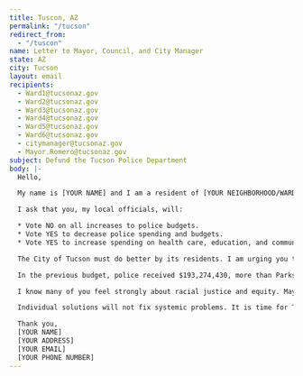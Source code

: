 ```yaml
---
title: Tuscon, AZ
permalink: "/tucson"
redirect_from:
  - "/tuscon"
name: Letter to Mayor, Council, and City Manager
state: AZ
city: Tucson
layout: email
recipients:
  - Ward1@tucsonaz.gov
  - Ward2@tucsonaz.gov
  - Ward3@tucsonaz.gov
  - Ward4@tucsonaz.gov
  - Ward5@tucsonaz.gov
  - Ward6@tucsonaz.gov
  - citymanager@tucsonaz.gov
  - Mayor.Romero@tucsonaz.gov
subject: Defund the Tucson Police Department
body: |-
  Hello,

  My name is [YOUR NAME] and I am a resident of [YOUR NEIGHBORHOOD/WARD].

  I ask that you, my local officials, will:

  * Vote NO on all increases to police budgets.
  * Vote YES to decrease police spending and budgets.
  * Vote YES to increase spending on health care, education, and community programs that keep us safe.

  The City of Tucson must do better by its residents. I am urging you to divest from the criminalization of our communities and reduce police spending in the budget for the 2021 fiscal year. In May, Mayor Romero warned of deep spending cuts due to the pandemic. It is time to cut funding for the Tucson Police Department.

  In the previous budget, police received $193,274,430, more than Parks and Recreation ($53,126,400) and Housing and Community Development ($89,091,600). Continuous budget cuts in Education slash essential after-school and enrichment programs, and large cuts in Parks and Rec over the years force a shortage of hours of recreation centers and special events.

  I know many of you feel strongly about racial justice and equity. Mayor Romero claims to have a commitment to the people of Tucson, and, on June 2, claimed that the police require "systemic reform and meaningful policy change." Your words are meaningless unless you use your power to take action on that.

  Individual solutions will not fix systemic problems. It is time for Tucson, its leaders, and residents to create a more equitable city for all of us. Have the moral clarity to reallocate a budget to focus on communities. Defund the Tucson Police Department.

  Thank you,
  [YOUR NAME]
  [YOUR ADDRESS]
  [YOUR EMAIL]
  [YOUR PHONE NUMBER]
---
```

